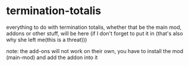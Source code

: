 # termination-totalis
everything to do with termination totalis, whether that be the main mod, addons or other stuff, will be here (if I don't forget to put it in (that's also why she left me(this is a threat)))

note: the add-ons will not work on their own, you have to install the mod (main-mod) and add the addon into it
